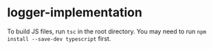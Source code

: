 # logger-implementation

To build JS files, run `tsc` in the root directory. You may need to run `npm install --save-dev typescript` first.
